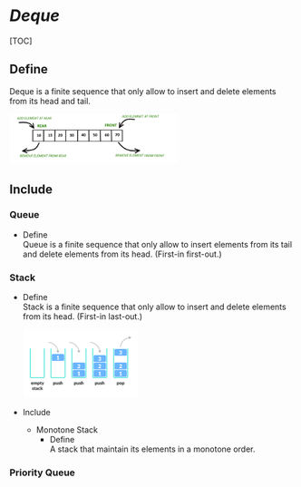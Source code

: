 # $Deque$

[TOC]

## Define  
Deque is a finite sequence that only allow to insert and delete elements from its head and tail.

<img src="./assets/W57UjaboLX9QitVl69ckxtkHv7iBaNSwWnTBqdkqGWmmZX9nrc7bpUAMaCojNTW0Bt-8U91XjWi0ZedBjx0jUUIYBB5QaDrgL5X-SWM_vWt1jSQj6Yk=s0-d.png" alt="What Is a Deque | Implementation using circular array - cook the code" style="zoom:40%;" />

## Include

### Queue

- Define  
  Queue is a finite sequence that only allow to insert elements from its tail and delete elements from its head. (First-in first-out.)

### Stack

- Define  
  Stack is a finite sequence that only allow to insert and delete elements from its head. (First-in last-out.)

  <img src="./assets/pushpop.png" alt="Python - Stacks and Queues" style="zoom:25%;" />
  
- Include
  * Monotone Stack 
    - Define  
      A stack that maintain its elements in a monotone order.

### Priority Queue